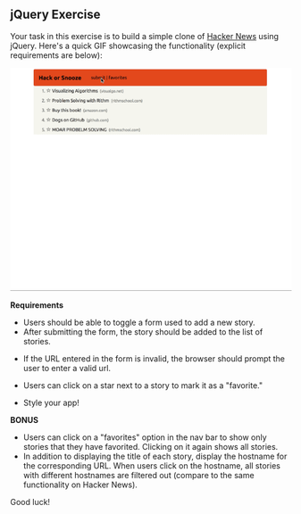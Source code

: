 ## jQuery Exercise

Your task in this exercise is to build a simple clone of [Hacker News](https://news.ycombinator.com/) using jQuery. Here's a quick GIF showcasing the functionality (explicit requirements are below):

![Hacker news clone functionality](./images/hackorsnooze.gif)

__Requirements__

* Users should be able to toggle a form used to add a new story.
  <!-- the submit button should toggle a submit FORM 
    can make submit a button or just text on a nav bar
    add event listener on click to toggle
    could use a toggle method from jquery-->
  <!-- once in the form you can submit a new story
    might need to use prevent Default
  need to grab a value from form 
  append these values to an ordered list using jQuery
  -->
* After submitting the form, the story should be added to the list of stories.
<!-- append values from form to an ordered list-->
<!-- can use jQuery and append to div and style -->
* If the URL entered in the form is invalid, the browser should prompt the user to enter a valid url.
<!-- this should be a short code, I've used it before in meme generator -->
* Users can click on a star next to a story to mark it as a "favorite."
<!-- loop up how to style, use an event listener for clicks
    toggle between favorite and unfav
    possiblity have a class toggle -->
* Style your app! 
<!-- bootstrap/css -->

__BONUS__

* Users can click on a "favorites" option in the nav bar to show only stories that they have favorited. Clicking on it again shows all stories.
* In addition to displaying the title of each story, display the hostname for the corresponding URL. When users click on the hostname, all stories with different hostnames are filtered out (compare to the same functionality on Hacker News).

Good luck!